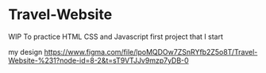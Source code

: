 # Travel-Website
WIP
To practice HTML CSS and Javascript first project that I start

my design https://www.figma.com/file/lpoMQDOw7ZSnRYfb2Z5o8T/Travel-Website-%231?node-id=8-2&t=sT9VTJJv9mzp7yDB-0
